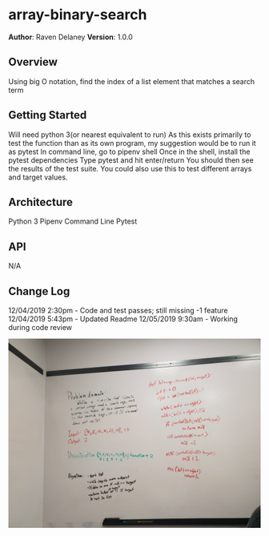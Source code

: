 # array-binary-search

**Author**: Raven Delaney
**Version**: 1.0.0

## Overview
<!-- Provide a high level overview of what this application is and why you are building it, beyond the fact that it's an assignment for a Code Fellows 401 class. (i.e. What's your problem domain?) -->
Using big O notation, find the index of a list element that matches a search term

## Getting Started
<!-- What are the steps that a user must take in order to build this app on their own machine and get it running? -->
Will need python 3(or nearest equivalent to run)
As this exists primarily to test the function than as its own program, my suggestion would be to run it as pytest
In command line, go to pipenv shell
Once in the shell, install the pytest dependencies
Type pytest and hit enter/return
You should then see the results of the test suite.
You could also use this to test different arrays and target values.

## Architecture
<!-- Provide a detailed description of the application design. What technologies (languages, libraries, etc) you're using, and any other relevant design information. This is also an area which you can include any visuals; flow charts, example usage gifs, screen captures, etc.-->
Python 3
Pipenv
Command Line
Pytest

## API
<!-- Provide detailed instructions for your applications usage. This should include any methods or endpoints available to the user/client/developer. Each section should be formatted to provide clear syntax for usage, example calls including input data requirements and options, and example responses or return values. -->
N/A

## Change Log

<!-- Use this are to document the iterative changes made to your application as each feature is successfully implemented. Use time stamps. Here's an example:
01-01-2001 4:59pm - Added functionality to add and delete some things.
-->
12/04/2019 2:30pm - Code and test passes; still missing -1 feature
12/04/2019 5:43pm - Updated Readme
12/05/2019 9:30am - Working during code review

![Whiteboard](/assets/binary_search.jpg)

